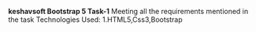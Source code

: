 **keshavsoft Bootstrap 5 Task-1**
Meeting all the requirements mentioned in the task
Technologies Used:
    1.HTML5,Css3,Bootstrap
